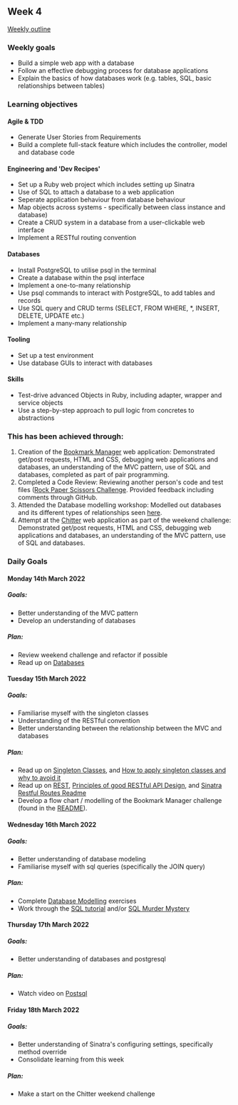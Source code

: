 ## Week 4

[Weekly outline](https://github.com/makersacademy/course/blob/master/week_outlines.md/)

### Weekly goals

* Build a simple web app with a database
* Follow an effective debugging process for database applications
* Explain the basics of how databases work (e.g. tables, SQL, basic relationships between tables)

### Learning objectives
#### Agile & TDD
* Generate User Stories from Requirements
* Build a complete full-stack feature which includes the controller, model and database code

#### Engineering and 'Dev Recipes'
* Set up a Ruby web project which includes setting up Sinatra
* Use of SQL to attach a database to a web application
* Seperate application behaviour from database behaviour 
* Map objects across systems - specifically between class instance and database)
* Create a CRUD system in a database from a user-clickable web interface
* Implement a RESTful routing convention

#### Databases
* Install PostgreSQL to utilise psql in the terminal
* Create a database within the psql interface
* Implement a one-to-many relationship
* Use psql commands to interact with PostgreSQL, to add tables and records
* Use SQL query and CRUD terms (SELECT, FROM WHERE, *, INSERT, DELETE, UPDATE etc.)
* Implement a many-many relationship

#### Tooling
* Set up a test environment 
* Use database GUIs to interact with databases

#### Skills
* Test-drive advanced Objects in Ruby, including adapter, wrapper and service objects
* Use a step-by-step approach to pull logic from concretes to abstractions

### This has been achieved through:

1. Creation of the [Bookmark Manager](https://github.com/heykathl/bookmark-manager.git) web application: Demonstrated get/post requests, HTML and CSS, debugging web applications and databases, an understanding of the MVC pattern, use of SQL and databases, completed as part of pair programming.
2. Completed a Code Review: Reviewing another person's code and test files ([Rock Paper Scissors Challenge](https://github.com/makersacademy/rps-challenge/pull/2075). Provided feedback including comments through GitHub.
3. Attended the Database modelling workshop: Modelled out databases and its different types of relationships seen [here](https://github.com/heykathl/Portfolio/blob/cf4c26d8ede07e62812f169472a6ae3fc3ca5021/Notes/Database_modelling.md).
4. Attempt at the [Chitter](https://github.com/heykathl/chitter-challenge.git) web application as part of the weekend challenge: Demonstrated get/post requests, HTML and CSS, debugging web applications and databases, an understanding of the MVC pattern, use of SQL and databases.

### Daily Goals
#### Monday 14th March 2022 
##### Goals:
* Better understanding of the MVC pattern
* Develop an understanding of databases
##### Plan:
* Review weekend challenge and refactor if possible
* Read up on [Databases](https://maggieappleton.com/databases)

#### Tuesday 15th March 2022 
##### Goals:
* Familiarise myself with the singleton classes
* Understanding of the RESTful convention
* Better understanding between the relationship between the MVC and databases
##### Plan:
* Read up on [Singleton Classes](http://leohetsch.com/demystifying-ruby-singleton-classes/), and [How to apply singleton classes and why to avoid it](https://www.rubyguides.com/2018/05/singleton-pattern-in-ruby/)
* Read up on [REST](https://github.com/makersacademy/course/blob/main/pills/rest.md), [Principles of good RESTful API Design](https://codeplanetio.wordpress.com/2013/12/31/principles-good-restful-api-design/), and [Sinatra Restful Routes Readme](https://learn.co/lessons/sinatra-restful-routes-readme)
* Develop a flow chart / modelling of the Bookmark Manager challenge (found in the [README](https://github.com/heykathl/bookmark-manager/blob/404eaffbe6b72e4eba9739dc167e2698c5c4db16/README.md)).

#### Wednesday 16th March 2022 
##### Goals:
* Better understanding of database modeling 
* Familiarise myself with sql queries (specifically the JOIN query)
##### Plan:
* Complete [Database Modelling](https://github.com/makersacademy/skills-workshops/blob/main/how_databases_work/modelling_a_db_without_crc_cards/README.md) exercises
* Work through the [SQL tutorial](https://sqlzoo.net/wiki/SQL_Tutorial) and/or [SQL Murder Mystery](https://mystery.knightlab.com/)

#### Thursday 17th March 2022 
##### Goals: 
* Better understanding of databases and postgresql
##### Plan:
* Watch video on [Postsql](https://www.youtube.com/watch?v=qw--VYLpxG4)

#### Friday 18th March 2022 
##### Goals:
* Better understanding of Sinatra's configuring settings, specifically method override
* Consolidate learning from this week
##### Plan:
* Make a start on the Chitter weekend challenge